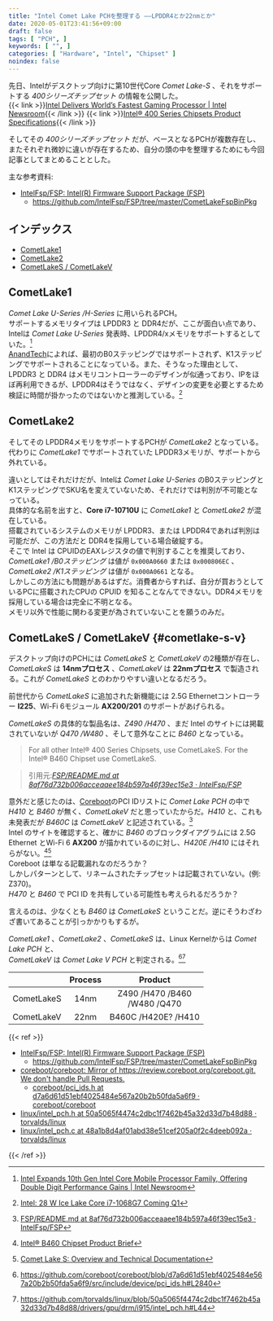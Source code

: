 ```yaml
---
title: "Intel Comet Lake PCHを整理する ――LPDDR4とか22nmとか"
date: 2020-05-01T23:41:56+09:00
draft: false
tags: [ "PCH", ]
keywords: [ "", ]
categories: [ "Hardware", "Intel", "Chipset" ]
noindex: false
---
```


先日、Intelがデスクトップ向けに第10世代Core *Comet Lake-S* 、それをサポートする *400シリーズチップセット* の情報を公開した。  
{{< link >}}[Intel Delivers World’s Fastest Gaming Processor | Intel Newsroom](https://newsroom.intel.com/news/intel-delivers-worlds-fastest-gaming-processor/){{< /link >}}
{{< link >}}[Intel® 400 Series Chipsets Product Specifications](https://ark.intel.com/content/www/us/en/ark/products/series/201843/intel-400-series-chipsets.html){{< /link >}}

そしてその *400シリーズチップセット* だが、ベースとなるPCHが複数存在し、またそれぞれ微妙に違いが存在するため、自分の頭の中を整理するためにも今回記事としてまとめることとした。  

主な参考資料:

 * [IntelFsp/FSP: Intel(R) Firmware Support Package (FSP)](https://github.com/IntelFsp/FSP)
    * <https://github.com/IntelFsp/FSP/tree/master/CometLakeFspBinPkg>


## インデックス

 * [CometLake1](#cometlake1)
 * [CometLake2](#cometlake2)
 * [CometLakeS / CometLakeV](#cometlake-s-v)

## CometLake1
*Comet Lake U-Series /H-Series* に用いられるPCH。  
サポートするメモリタイプは LPDDR3 と DDR4だが、ここが面白い点であり、Intelは *Comet Lake U-Series* 発表時、LPDDR4/xメモリをサポートするとしていた。[^1]  
[AnandTech](https://www.anandtech.com)によれば、最初のB0ステッピングではサポートされず、K1ステッピングでサポートされることになっている。また、そうなった理由として、LPDDR3 と DDR4 はメモリコントローラーのデザインが似通っており、IPをほぼ再利用できるが、LPDDR4はそうではなく、デザインの変更を必要とするため検証に時間が掛かったのではないかと推測している。[^2]  

[^1]: [Intel Expands 10th Gen Intel Core Mobile Processor Family, Offering Double Digit Performance Gains | Intel Newsroom](https://newsroom.intel.com/news/intel-expands-10th-gen-intel-core-mobile-processor-family-offering-double-digit-performance-gains/)
[^2]: [Intel: 28 W Ice Lake Core i7-1068G7 Coming Q1](https://www.anandtech.com/show/15302/intel-28-w-ice-lake-core-i71068g7-coming-q1)

## CometLake2
そしてその LPDDR4メモリをサポートするPCHが *CometLake2* となっている。代わりに *CometLake1* でサポートされていた LPDDR3メモリが、サポートから外れている。  

違いとしてはそれだけだが、Intelは *Comet Lake U-Series* のB0ステッピングとK1ステッピングでSKU名を変えていないため、それだけでは判別が不可能となっている。  
具体的な名前を出すと、**Core i7-10710U** に *CometLake1* と *CometLake2* が混在している。  
搭載されているシステムのメモリが LPDDR3、または LPDDR4であれば判別は可能だが、この方法だと DDR4を採用している場合破綻する。  
そこで Intel は CPUIDのEAXレジスタの値で判別することを推奨しており、*CometLake1 /B0ステッピング* は値が `0x000A0660` または `0x000806EC` 、*CometLake2 /K1ステッピング* は値が `0x000A0661` となる。  
しかしこの方法にも問題があるはずだ。消費者からすれば、自分が買おうとしているPCに搭載されたCPUの CPUID を知ることなんてできない。DDR4メモリを採用している場合は完全に不明となる。  
メモリ以外で性能に関わる変更が為されていないことを願うのみだ。  


## CometLakeS / CometLakeV {#cometlake-s-v}
デスクトップ向けのPCHには *CometLakeS* と *CometLakeV* の2種類が存在し、  
*CometLakeS* は **14nmプロセス** 、*CometLakeV* は **22nmプロセス** で製造される。これが *CometLakeS* とのわかりやすい違いとなるだろう。  

前世代から *CometLakeS* に追加された新機能には 2.5G Ethernetコントローラー **I225**、Wi-Fi 6モジュール **AX200/201** のサポートがあげられる。  

*CometLakeS* の具体的な製品名は、*Z490 /H470* 、まだ Intel のサイトには掲載されていないが *Q470 /W480* 、そして意外なことに *B460* となっている。  

 > For all other Intel® 400 Series Chipsets, use CometLakeS. For the Intel® B460 Chipset use CometLakeS.

 > 引用元:<cite>[FSP/README.md at 8af76d732b006acceaaee184b597a46f39ec15e3 · IntelFsp/FSP](https://github.com/IntelFsp/FSP/blob/8af76d732b006acceaaee184b597a46f39ec15e3/CometLakeFspBinPkg/README.md)</cite>

意外だと感じたのは、[Coreboot](https://github.com/coreboo)のPCI IDリストに *Comet Lake PCH* の中で *H410* と *B460* が無く、*CometLakeV* だと思っていたからだ。*H410* と、これも未発表だが *B460C* は *CometLakeV* と記述されている。[^7]  
Intel のサイトを確認すると、確かに *B460* のブロックダイアグラムには 2.5G Ethernet とWi-Fi 6 **AX200** が描かれているのに対し、*H420E /H410* にはそれらがない。[^5][^6]  
Coreboot は単なる記載漏れなのだろうか？  
しかしパターンとして、リネームされたチップセットは記載されていない。(例: Z370)。  
*H470* と *B460* で PCI ID を共有している可能性も考えられるだろうか？  

言えるのは、少なくとも *B460* は *CometLakeS* ということだ。逆にそうわざわざ書いてあることが引っかかりもするが。  

[^5]: [Intel® B460 Chipset Product Brief](https://www.intel.com/content/www/us/en/products/docs/chipsets/desktop-chipsets/b460-chipset-brief.html?wapkw=b460)
[^6]: [Comet Lake S: Overview and Technical Documentation](https://www.intel.com/content/www/us/en/design/products-and-solutions/processors-and-chipsets/comet-lake-s/overview.html?wapkw=H410&grouping=EMT_Content%20Type&sort=title:asc)
[^7]: [FSP/README.md at 8af76d732b006acceaaee184b597a46f39ec15e3 · IntelFsp/FSP](https://github.com/IntelFsp/FSP/blob/8af76d732b006acceaaee184b597a46f39ec15e3/CometLakeFspBinPkg/README.md)

*CometLake1* 、*CometLake2* 、*CometLakeS* は、Linux Kernelからは *Comet Lake PCH* と、  
*CometLakeV* は *Comet Lake V PCH* と判定される。[^3][^4]  

[^3]: <https://github.com/coreboot/coreboot/blob/d7a6d61d51ebf4025484e567a20b2b50fda5a6f9/src/include/device/pci_ids.h#L2840>
[^4]: <https://github.com/torvalds/linux/blob/50a5065f4474c2dbc1f7462b45a32d33d7b48d88/drivers/gpu/drm/i915/intel_pch.h#L44>

| | Process | Product |
| :--- | :---: | :---: |
| CometLakeS | 14nm | Z490 /H470 /B460<br>/W480 /Q470 |
| CometLakeV | 22nm | B460C /H420E? /H410 |

{{< ref >}}

 * [IntelFsp/FSP: Intel(R) Firmware Support Package (FSP)](https://github.com/IntelFsp/FSP)
    * <https://github.com/IntelFsp/FSP/tree/master/CometLakeFspBinPkg>
 * [coreboot/coreboot: Mirror of https://review.coreboot.org/coreboot.git. We don't handle Pull Requests.](https://github.com/coreboot/coreboot)
    * [coreboot/pci_ids.h at d7a6d61d51ebf4025484e567a20b2b50fda5a6f9 · coreboot/coreboot](https://github.com/coreboot/coreboot/blob/d7a6d61d51ebf4025484e567a20b2b50fda5a6f9/src/include/device/pci_ids.h#L2845)
 * [linux/intel_pch.h at 50a5065f4474c2dbc1f7462b45a32d33d7b48d88 · torvalds/linux](https://github.com/torvalds/linux/blob/50a5065f4474c2dbc1f7462b45a32d33d7b48d88/drivers/gpu/drm/i915/intel_pch.h#L44)
 * [linux/intel_pch.c at 48a1b8d4af01abd38e51cef205a0f2c4deeb092a · torvalds/linux](https://github.com/torvalds/linux/blob/48a1b8d4af01abd38e51cef205a0f2c4deeb092a/drivers/gpu/drm/i915/intel_pch.c)

{{< /ref >}}
